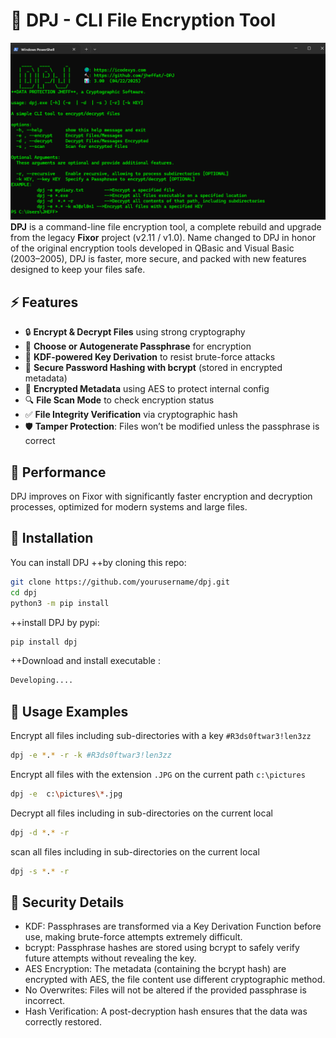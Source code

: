 # 🔐 DPJ - CLI File Encryption Tool

![Alt text](https://github.com/jheffat/-DPJ/blob/main/scrnsht/intro.png)
**DPJ** is a command-line file encryption tool, a complete rebuild and upgrade from the legacy **Fixor** project (v2.11 / v1.0). Name changed to DPJ 
 in honor of the original encryption tools developed in QBasic and Visual Basic (2003–2005), DPJ is faster, more secure, and packed with new features designed to keep your files safe.

## ⚡ Features

- 🔒 **Encrypt & Decrypt Files** using strong cryptography
- 🧠 **Choose or Autogenerate Passphrase** for encryption
- 🔐 **KDF-powered Key Derivation** to resist brute-force attacks
- 🧂 **Secure Password Hashing with bcrypt** (stored in encrypted metadata)
- 🧬 **Encrypted Metadata** using AES to protect internal config
- 🔍 **File Scan Mode** to check encryption status
- ✅ **File Integrity Verification** via cryptographic hash
- 🛡️ **Tamper Protection**: Files won’t be modified unless the passphrase is correct

## 🚀 Performance

DPJ improves on Fixor with significantly faster encryption and decryption processes, optimized for modern systems and large files.

## 🔧 Installation

You can install DPJ 
  ++by cloning this repo:

```bash
git clone https://github.com/yourusername/dpj.git
cd dpj
python3 -m pip install
``` 
  ++install DPJ by pypi:
```bash
pip install dpj
```
  ++Download and install executable :
```bash
Developing....
```


## 🧪 Usage Examples
Encrypt all files including sub-directories with a key `#R3ds0ftwar3!len3zz`
```bash
dpj -e *.* -r -k #R3ds0ftwar3!len3zz    
```
Encrypt all files with the extension  `.JPG` on the current path `c:\pictures`
```bash
dpj -e  c:\pictures\*.jpg     
```
Decrypt all files including in sub-directories on the current local
```bash
dpj -d *.* -r  
```
scan all files including in sub-directories on the current local 
```bash
dpj -s *.* -r  
```

## 🔐 Security Details

- KDF: Passphrases are transformed via a Key Derivation Function before use, making brute-force attempts extremely difficult.
- bcrypt: Passphrase hashes are stored using bcrypt to safely verify future attempts without revealing the key.
- AES Encryption: The metadata (containing the bcrypt hash) are encrypted with AES, the file content use different cryptographic method.
- No Overwrites: Files will not be altered if the provided passphrase is incorrect.
- Hash Verification: A post-decryption hash ensures that the data was correctly restored.

